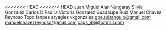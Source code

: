 <<<<<<< HEAD
<<<<<<< HEAD
Juan Miguel 
Alan Nungaray 
Silvia Gonzalez 
Carlos  D Padilla 
Victoria Gonzalez 
Guadalupe Ruiz 
Manuel Chavez Reynoso
Topo
fanpes
sayaglez
vkgonzalez
gpe.ruizangulo@gmail.com
manuelchavezreynoso@gmail.com
caps_98@hotmail.com
